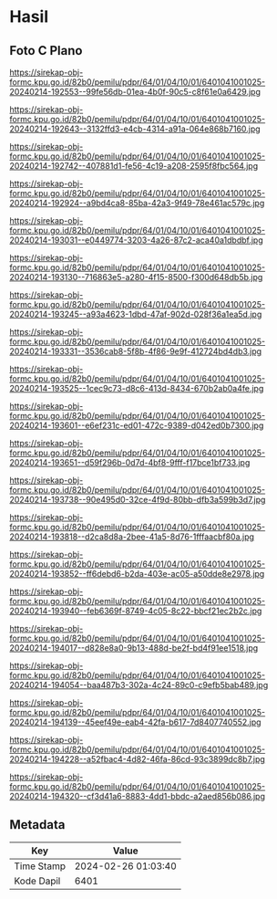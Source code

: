 # Hasil

## Foto C Plano

https://sirekap-obj-formc.kpu.go.id/82b0/pemilu/pdpr/64/01/04/10/01/6401041001025-20240214-192553--99fe56db-01ea-4b0f-90c5-c8f61e0a6429.jpg

https://sirekap-obj-formc.kpu.go.id/82b0/pemilu/pdpr/64/01/04/10/01/6401041001025-20240214-192643--3132ffd3-e4cb-4314-a91a-064e868b7160.jpg

https://sirekap-obj-formc.kpu.go.id/82b0/pemilu/pdpr/64/01/04/10/01/6401041001025-20240214-192742--407881d1-fe56-4c19-a208-2595f8fbc564.jpg

https://sirekap-obj-formc.kpu.go.id/82b0/pemilu/pdpr/64/01/04/10/01/6401041001025-20240214-192924--a9bd4ca8-85ba-42a3-9f49-78e461ac579c.jpg

https://sirekap-obj-formc.kpu.go.id/82b0/pemilu/pdpr/64/01/04/10/01/6401041001025-20240214-193031--e0449774-3203-4a26-87c2-aca40a1dbdbf.jpg

https://sirekap-obj-formc.kpu.go.id/82b0/pemilu/pdpr/64/01/04/10/01/6401041001025-20240214-193130--716863e5-a280-4f15-8500-f300d648db5b.jpg

https://sirekap-obj-formc.kpu.go.id/82b0/pemilu/pdpr/64/01/04/10/01/6401041001025-20240214-193245--a93a4623-1dbd-47af-902d-028f36a1ea5d.jpg

https://sirekap-obj-formc.kpu.go.id/82b0/pemilu/pdpr/64/01/04/10/01/6401041001025-20240214-193331--3536cab8-5f8b-4f86-9e9f-412724bd4db3.jpg

https://sirekap-obj-formc.kpu.go.id/82b0/pemilu/pdpr/64/01/04/10/01/6401041001025-20240214-193525--1cec9c73-d8c6-413d-8434-670b2ab0a4fe.jpg

https://sirekap-obj-formc.kpu.go.id/82b0/pemilu/pdpr/64/01/04/10/01/6401041001025-20240214-193601--e6ef231c-ed01-472c-9389-d042ed0b7300.jpg

https://sirekap-obj-formc.kpu.go.id/82b0/pemilu/pdpr/64/01/04/10/01/6401041001025-20240214-193651--d59f296b-0d7d-4bf8-9fff-f17bce1bf733.jpg

https://sirekap-obj-formc.kpu.go.id/82b0/pemilu/pdpr/64/01/04/10/01/6401041001025-20240214-193738--90e495d0-32ce-4f9d-80bb-dfb3a599b3d7.jpg

https://sirekap-obj-formc.kpu.go.id/82b0/pemilu/pdpr/64/01/04/10/01/6401041001025-20240214-193818--d2ca8d8a-2bee-41a5-8d76-1fffaacbf80a.jpg

https://sirekap-obj-formc.kpu.go.id/82b0/pemilu/pdpr/64/01/04/10/01/6401041001025-20240214-193852--ff6debd6-b2da-403e-ac05-a50dde8e2978.jpg

https://sirekap-obj-formc.kpu.go.id/82b0/pemilu/pdpr/64/01/04/10/01/6401041001025-20240214-193940--feb6369f-8749-4c05-8c22-bbcf21ec2b2c.jpg

https://sirekap-obj-formc.kpu.go.id/82b0/pemilu/pdpr/64/01/04/10/01/6401041001025-20240214-194017--d828e8a0-9b13-488d-be2f-bd4f91ee1518.jpg

https://sirekap-obj-formc.kpu.go.id/82b0/pemilu/pdpr/64/01/04/10/01/6401041001025-20240214-194054--baa487b3-302a-4c24-89c0-c9efb5bab489.jpg

https://sirekap-obj-formc.kpu.go.id/82b0/pemilu/pdpr/64/01/04/10/01/6401041001025-20240214-194139--45eef49e-eab4-42fa-b617-7d8407740552.jpg

https://sirekap-obj-formc.kpu.go.id/82b0/pemilu/pdpr/64/01/04/10/01/6401041001025-20240214-194228--a52fbac4-4d82-46fa-86cd-93c3899dc8b7.jpg

https://sirekap-obj-formc.kpu.go.id/82b0/pemilu/pdpr/64/01/04/10/01/6401041001025-20240214-194320--cf3d41a6-8883-4dd1-bbdc-a2aed856b086.jpg


## Metadata

| Key        | Value               |
| ---------- | ------------------- |
| Time Stamp | 2024-02-26 01:03:40 |
| Kode Dapil | 6401                |



